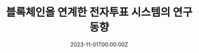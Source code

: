 ---
title: 블록체인을 연계한 전자투표 시스템의 연구동향
authors:
- Choi Seung Bin
- admin
- Kim Bo Seung
- Bae Seong min
- Song Sung Min
- Park Se Jin
date: "2023-11-01T00:00:00Z"

publication: "_2023년도 한국통신학회 추계학술대회_"  

url_pdf: papers/블록체인을 연계한 전자투표 시스템의 연구 동향.pdf
---